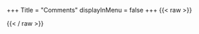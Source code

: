 +++
Title = "Comments"
displayInMenu = false
+++
{{< raw >}}
<div class="remark42__last-comments" data-max="50"></div>
<script>

var remark_config = {
    host: "https://comments.alexbilson.dev", // hostname of remark server, same as REMARK_URL in backend config, e.g. "https://demo.remark42.com"
    site_id: 'remark42',
    components: ['last-comments']
  };

  (function(c) {
    for(var i = 0; i < c.length; i++){
      var d = document, s = d.createElement('script');
      s.src = remark_config.host + '/web/' + c[i] +'.js';
      s.defer = true;
      (d.head || d.body).appendChild(s);
    }
  })(remark_config.components);

</script>
{{< / raw >}}
